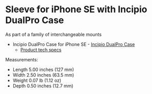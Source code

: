 # Sleeve for iPhone SE with Incipio DualPro Case


As part of a family of interchangeable mounts

  - Incipio DualPro Case for iPhone SE - [Incipio DualPro Case](https://www.amazon.com/gp/product/B0098FKKPI/)
    - [Product tech specs](https://www.incipio.com/cases/iphone-cases/iphone-se-cases/dualpro-iphone-se-case.html)

Measurements:

 - Length 5.00 inches (127 mm)
 - Width 2.50 inches (63.5 mm)
 - Weight 0.07 lb (1.12 oz)
 - Depth 0.50 inches (12.7 mm)
